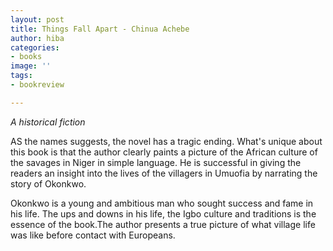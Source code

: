 ```yaml
---
layout: post
title: Things Fall Apart - Chinua Achebe
author: hiba
categories:
- books
image: ''
tags:
- bookreview

---
```

_A historical fiction_

AS the names suggests, the novel has a tragic ending. What's unique about this book is that the author clearly paints a picture of the African culture of the savages in Niger in simple language. He is successful in giving the readers an insight into the lives of the villagers in Umuofia by narrating the story of Okonkwo.

Okonkwo is a young and ambitious man who sought success and fame in his life. The ups and downs in his life, the Igbo culture and traditions is the essence of the book.The author presents a true picture of what village life was like before contact with Europeans. 